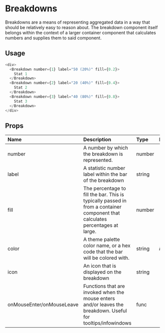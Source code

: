 # Breakdowns

Breakdowns are a means of representing aggregated data in a way that should be relatively easy to reason about. The breakdown component itself belongs within the context of a larger container component that calculates numbers and supplies them to said component.

## Usage

```js
<div>
  <Breakdown number={1} label="50 (20%)" fill={0.2}>
    Stat 1
  </Breakdown>
  <Breakdown number={2} label="20 (40%)" fill={0.4}>
    Stat 2
  </Breakdown>
  <Breakdown number={3} label="40 (80%)" fill={0.8}>
    Stat 3
  </Breakdown>
</div>
```

## Props

| Name | Description | Type | Default | Required | 
| :--- | :--- | :--- | :---| :--- |
| number | A number by which the breakdown is represented. | number | - | No |
| label | A statistic number label within the bar of the breakdown | string | - | No |
| fill | The percentage to fill the bar. This is typically passed in from a container component that calculates percentages at large. | number | - | No |
| color | A theme palette color name, or a hex code that the bar will be colored with. | string | *info* | Yes |
| icon | An icon that is displayed on the breakdown | string | - | Yes |
| onMouseEnter/onMouseLeave | Functions that are invoked when the mouse enters and/or leaves the breakdown. Useful for tooltips/infowindows | func | - | Yes |
